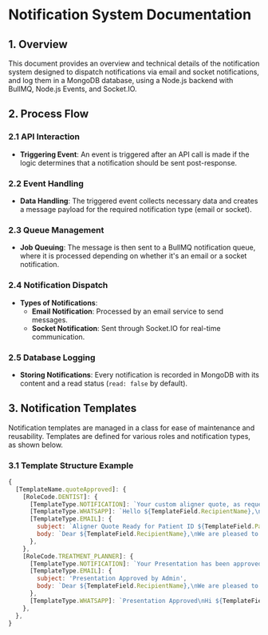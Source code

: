 # Notification System Documentation

## 1. Overview

This document provides an overview and technical details of the notification system designed to dispatch notifications via email and socket notifications, and log them in a MongoDB database, using a Node.js backend with BullMQ, Node.js Events, and Socket.IO.

## 2. Process Flow

### 2.1 API Interaction

- **Triggering Event**: An event is triggered after an API call is made if the logic determines that a notification should be sent post-response.

### 2.2 Event Handling

- **Data Handling**: The triggered event collects necessary data and creates a message payload for the required notification type (email or socket).

### 2.3 Queue Management

- **Job Queuing**: The message is then sent to a BullMQ notification queue, where it is processed depending on whether it's an email or a socket notification.

### 2.4 Notification Dispatch

- **Types of Notifications**:
  - **Email Notification**: Processed by an email service to send messages.
  - **Socket Notification**: Sent through Socket.IO for real-time communication.

### 2.5 Database Logging

- **Storing Notifications**: Every notification is recorded in MongoDB with its content and a read status (`read: false` by default).

## 3. Notification Templates

Notification templates are managed in a class for ease of maintenance and reusability. Templates are defined for various roles and notification types, as shown below.

### 3.1 Template Structure Example

```javascript
{
  [TemplateName.quoteApproved]: {
    [RoleCode.DENTIST]: {
      [TemplateType.NOTIFICATION]: `Your custom aligner quote, as requested for Patient ID ${TemplateField.PatientId}, is now ready for review.`,
      [TemplateType.WHATSAPP]: `Hello ${TemplateField.RecipientName},\nThe custom aligner quote for Patient ID ${TemplateField.PatientId} is prepared and ready for your review. Please access our Dental Portal to view the detailed quote. We appreciate your attention to providing the best care for our patients.\n\nFor any queries or further assistance, feel free to contact us.\n\nBest regards,\n${TemplateField.PortalName}`,
      [TemplateType.EMAIL]: {
        subject: `Aligner Quote Ready for Patient ID ${TemplateField.PatientId}`,
        body: `Dear ${TemplateField.RecipientName},\nWe are pleased to inform you that the custom aligner quote you requested for Patient ID ${TemplateField.PatientId} is now complete and ready for your review. The quote has been tailored to meet the specific needs of your patient and is available through our Dental Portal.\n\nIf you have any questions or require additional information, please contact us.\n\nBest regards,\n${TemplateField.PortalName}`,
      },
    },
    [RoleCode.TREATMENT_PLANNER]: {
      [TemplateType.NOTIFICATION]: `Your Presentation has been approved by the admin.`,
      [TemplateType.EMAIL]: {
        subject: 'Presentation Approved by Admin',
        body: `Dear ${TemplateField.RecipientName},\nWe are pleased to inform you that your presentation has been approved by the admin.\n\nBest regards,\n${TemplateField.PortalName}`,
      },
      [TemplateType.WHATSAPP]: `Presentation Approved\nHi ${TemplateField.RecipientName},\nGood news! Your presentation has been approved by the admin.\nThanks,\n${TemplateField.PortalName}`,
    },
  },
}
